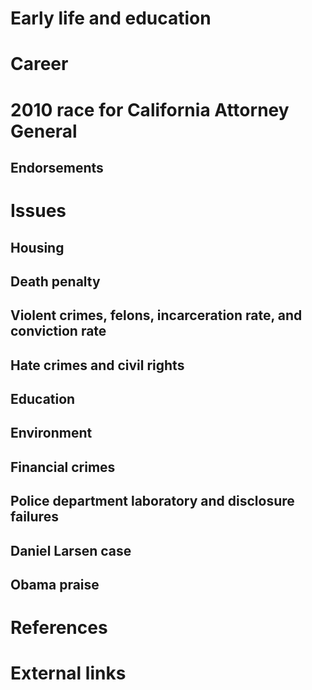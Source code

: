 # 
# Early life and education
# Career
# 2010 race for California Attorney General
## Endorsements
# Issues
## Housing
## Death penalty
## Violent crimes, felons, incarceration rate, and conviction rate
## Hate crimes and civil rights
## Education
## Environment
## Financial crimes
## Police department laboratory and disclosure failures
## Daniel Larsen case
## Obama praise
# References
# External links